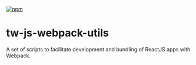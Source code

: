 [![npm](https://img.shields.io/npm/v/npm.svg)][npm-url]

# tw-js-webpack-utils
A set of scripts to facilitate development and bundling of ReactJS apps with Webpack.


[npm-url]: https://npmjs.com/package/tw-js-webpack-utils